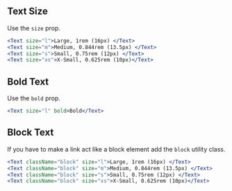 ## Text Size

Use the `size` prop.

```jsx
<Text size="l">Large, 1rem (16px) </Text>
<Text size="m">Medium, 0.844rem (13.5px) </Text>
<Text size="s">Small, 0.75rem (12px) </Text>
<Text size="xs">X-Small, 0.625rem (10px)</Text>
```

## Bold Text

Use the `bold` prop.

```jsx
<Text size="l" bold>Bold</Text>
```

## Block Text

If you have to make a link act like a block element add the `block` utility class.

```jsx
<Text className="block" size="l">Large, 1rem (16px) </Text>
<Text className="block" size="m">Medium, 0.844rem (13.5px) </Text>
<Text className="block" size="s">Small, 0.75rem (12px) </Text>
<Text className="block" size="xs">X-Small, 0.625rem (10px)</Text>
```
